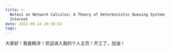 ```yaml
---
title: >-
  Notes1 on Network Calculus: A Theory of Deterministic Queuing Systems for the
  Internet
date: 2022-06-14 20:30:52
tags:
---
```

大家好！我是韩洋！欢迎进入我的个人主页！开工了，加油！